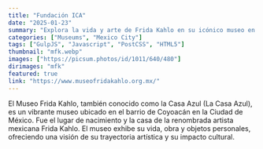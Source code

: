 ```yaml
---
title: "Fundación ICA"
date: "2025-01-23"
summary: "Explora la vida y arte de Frida Kahlo en su icónico museo en Coyoacán."
categories: ["Museums", "Mexico City"]
tags: ["GulpJS", "Javascript", "PostCSS", "HTML5"]
thumbnail: "mfk.webp"
images: ["https://picsum.photos/id/1011/640/480"]
dirimages: "mfk"
featured: true
link: "https://www.museofridakahlo.org.mx/"
---
```


El Museo Frida Kahlo, también conocido como la Casa Azul (La Casa Azul), es un
vibrante museo ubicado en el barrio de Coyoacán en la Ciudad de México. Fue el
lugar de nacimiento y la casa de la renombrada artista mexicana Frida Kahlo.
El museo exhibe su vida, obra y objetos personales, ofreciendo una visión de su
trayectoria artística y su impacto cultural.
